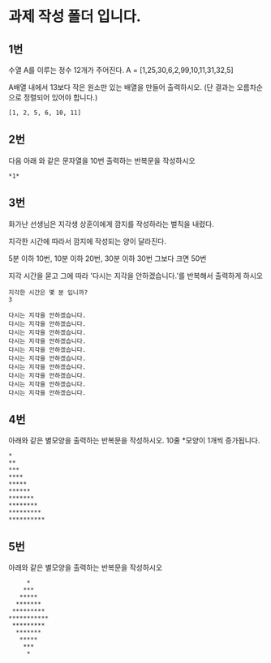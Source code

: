 # 과제 작성 폴더 입니다.

## 1번

수열 A를 이루는 정수 12개가 주어진다.
A = [1,25,30,6,2,99,10,11,31,32,5]

A배열 내에서 13보다 작은 원소만 있는 배열을 만들어
출력하시오.
(단 결과는 오름차순으로 정렬되어 있어야 합니다.)

```
[1, 2, 5, 6, 10, 11]
```

## 2번

다음 아래 와 같은 문자열을 10번 출력하는 반복문을 작성하시오

```
*1*

```

## 3번

화가난 선생님은 지각생 상훈이에게 깜지를 작성하라는 벌칙을 내렸다.

지각한 시간에 따라서 깜지에 작성되는 양이 달라진다.

5분 이하 10번, 10분 이하 20번, 30분 이하 30번 그보다 크면 50번

지각 시간을 묻고 그에 따라 '다시는 지각을 안하겠습니다.'를 반복해서 출력하게 하시오

```
지각한 시간은 몇 분 입니까?
3

다시는 지각을 안하겠습니다.
다시는 지각을 안하겠습니다.
다시는 지각을 안하겠습니다.
다시는 지각을 안하겠습니다.
다시는 지각을 안하겠습니다.
다시는 지각을 안하겠습니다.
다시는 지각을 안하겠습니다.
다시는 지각을 안하겠습니다.
다시는 지각을 안하겠습니다.
다시는 지각을 안하겠습니다.

```

## 4번

아래와 같은 별모양을 출력하는 반복문을 작성하시오.
10줄 \*모양이 1개씩 증가됩니다.

```
*
**
***
****
*****
******
*******
********
*********
**********
```

## 5번

아래와 같은 별모양을 출력하는 반복문을 작성하시오

```
     *
    ***
   *****
  *******
 *********
***********
 *********
  *******
   *****
    ***
     *
```
